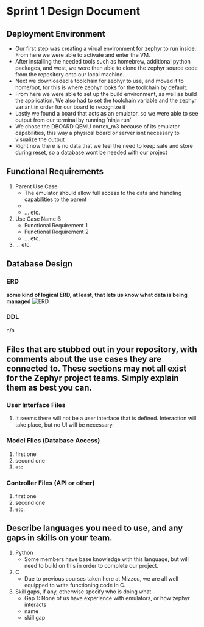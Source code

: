 # Sprint 1 Design Document 

## Deployment Environment

- Our first step was creating a virual environment for zephyr to run inside. From here we were able to activate and enter the VM. 
- After installing the needed tools such as homebrew, additional python packages, and west, we were then able to clone the zephyr source code from the repository onto our local machine.
- Next we downloaded a toolchain for zephyr to use, and moved it to home/opt, for this is where zephyr looks for the toolchain by default.
- From here we were able to set up the build environment, as well as build the application. We also had to set the toolchain variable and the zephyr variant in order for our board to recognize it
- Lastly we found a board that acts as an emulator, so we were able to see output from our terminal by running 'ninja run'
- We chose the DBOARD QEMU cortex_m3 because of its emulator capabilities, this way a physical board or server isnt necessary to visualize the output  
- Right now there is no data that we feel the need to keep safe and store during reset, so a database wont be needed with our project

## Functional Requirements

1. Parent Use Case
	- The emulator should allow full access to the data and handling capabilities to the parent
	- 
	- ... etc.
2. Use Case Name B		
	- Functional Requirement 1
	- Functional Requirement 2
	- ... etc.
3. ... etc. 

## Database Design

### ERD

**some kind of logical ERD, at least, that lets us know what data is being managed**
![ERD](./images/erd.png)

### DDL 

n/a

## Files that are stubbed out in your repository, with comments about the use cases they are connected to. These sections may not all exist for the Zephyr project teams. Simply explain them as best you can. 

### User Interface Files

1. It seems there will not be a user interface that is defined. Interaction will take place, but no UI will be necessary.


### Model Files (Database Access)

1. first one
2. second one
3. etc


### Controller Files (API or other)

1. first one 
2. second one
3. etc. 

## Describe languages you need to use, and any gaps in skills on your team. 

1. Python 
    - Some members have base knowledge with this language, but will need to build on this in order to complete our project.
2. C
    - Due to previous courses taken here at Mizzou, we are all well equipped to write functioning code in C.
3. Skill gaps, if any, otherwise specify who is doing what
    - Gap 1: None of us have experience with emulators, or how zephyr interacts 
    - name
    - skill gap 
